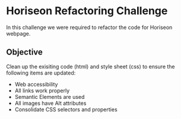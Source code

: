 # Horiseon Refactoring Challenge

In this challenge we were required to refactor the code for Horiseon webpage. 

## Objective

Clean up the exisiting code (html) and style sheet (css) to ensure the following items are updated:
* Web accessibility
* All links work properly
* Semantic Elements are used
* All images have Alt attributes
* Consolidate CSS selectors and properties